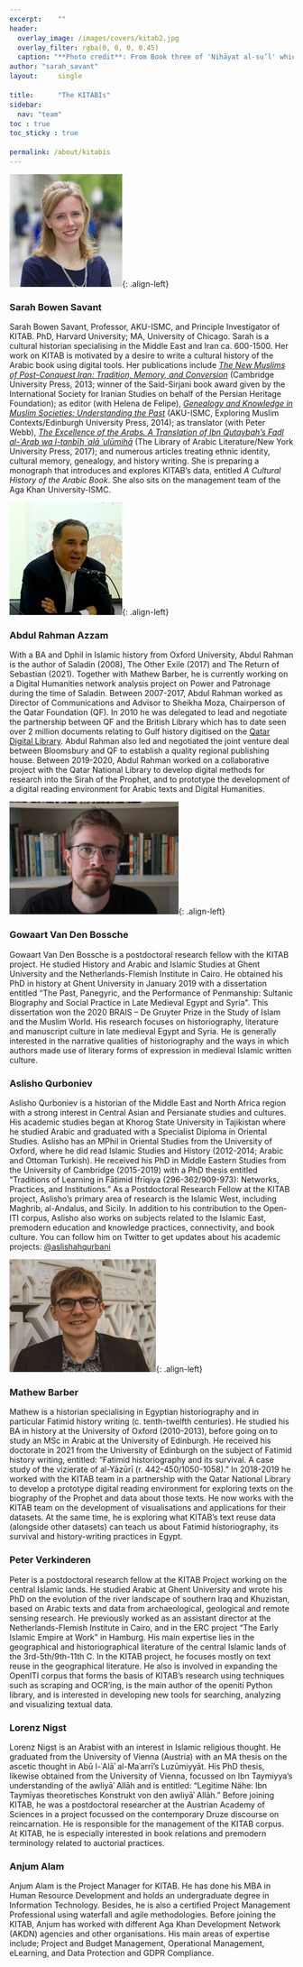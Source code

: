 ```yaml
---
excerpt:	""
header:
  overlay_image: /images/covers/kitab2.jpg
  overlay_filter: rgba(0, 0, 0, 0.45)
  caption: "**Photo credit**: From Book three of 'Nihāyat al-su’l' which gives instructions on using lances. Dated 773/1371 (Add. MS. 18866, f. 113r)"
author: "sarah_savant"
layout:		single

title:		"The KITABIs"
sidebar:
  nav: "team"
toc : true
toc_sticky : true

permalink: /about/kitabis
---
```


![Sarah-Savant](/images/kitab/sarah_savant.jpg){: .align-left} 
### Sarah Bowen Savant
Sarah Bowen Savant, Professor, AKU-ISMC, and Principle Investigator of KITAB. PhD, Harvard University; MA, University of Chicago. Sarah is a cultural historian specialising in the Middle East and Iran ca. 600-1500. Her work on KITAB is motivated by a desire to write a cultural history of the Arabic book using digital tools. Her publications include *[The New Muslims of Post-Conquest Iran: Tradition, Memory, and Conversion](http://www.cambridge.org/catalogue/catalogue.asp?isbn=9781107014084)* (Cambridge University Press, 2013; winner of the Said-Sirjani book award given by the International Society for Iranian Studies on behalf of the Persian Heritage Foundation); as editor (with Helena de Felipe), *[Genealogy and Knowledge in Muslim Societies: Understanding the Past](https://edinburghuniversitypress.com/book-genealogy-and-knowledge-in-muslim-societies.html)* (AKU-ISMC, Exploring Muslim Contexts/Edinburgh University Press, 2014); as translator (with Peter Webb), *[The Excellence of the Arabs. A Translation of Ibn Qutaybah’s Faḍl al-ʿArab wa l-tanbīh ʿalā ʿulūmihā](https://nyupress.org/books/9781479809578/)* (The Library of Arabic Literature/New York University Press, 2017); and numerous articles treating ethnic identity, cultural memory, genealogy, and history writing. She is preparing a monograph that introduces and explores KITAB’s data, entitled *A Cultural History of the Arabic Book*. She also sits on the management team of the Aga Khan University-ISMC. 

![Abdul Rahman Azzam](/images/kitab/abdulrahman200px.jpg){: .align-left} 
### Abdul Rahman Azzam
With a BA and Dphil in Islamic history from Oxford University, Abdul Rahman is the author of Saladin (2008), The Other Exile (2017) and The Return of Sebastian (2021). Together with Mathew Barber, he is currently working on a Digital Humanities network analysis project on Power and Patronage during the time of Saladin. Between 2007-2017, Abdul Rahman worked as Director of Communications and Advisor to Sheikha Moza, Chairperson of the Qatar Foundation (QF). In 2010 he was delegated to lead and negotiate the partnership between QF and the British Library which has to date seen over 2 million documents relating to Gulf history digitised on the [Qatar Digital Library](www.qdl.qa). Abdul Rahman also led and negotiated the joint venture deal between Bloomsbury and QF to establish a quality regional publishing house. Between 2019-2020, Abdul Rahman worked on a collaborative project with the Qatar National Library to develop digital methods for research into the Sirah of the Prophet, and to prototype the development of a digital reading environment for Arabic texts and Digital Humanities.

![Gowaart Van Den Bossche](/images/kitab/Gowaart_200px.jpg){: .align-left} 
### Gowaart Van Den Bossche
Gowaart Van Den Bossche is a postdoctoral research fellow with the KITAB project. He studied History and Arabic and Islamic Studies at Ghent University and the Netherlands-Flemish Institute in Cairo. He obtained his PhD in history at Ghent University in January 2019 with a dissertation entitled “The Past, Panegyric, and the Performance of Penmanship: Sultanic Biography and Social Practice in Late Medieval Egypt and Syria". This dissertation won the 2020 BRAIS – De Gruyter Prize in the Study of Islam and the Muslim World. His research focuses on historiography, literature and manuscript culture in late medieval Egypt and Syria. He is generally interested in the narrative qualities of historiography and the ways in which authors made use of literary forms of expression in medieval Islamic written culture. 

### Aslisho Qurboniev
Aslisho Qurboniev is a historian of the Middle East and North Africa region with a strong interest in Central Asian and Persianate studies and cultures. His academic studies began at Khorog State University in Tajikistan where he studied Arabic and graduated with a Specialist Diploma in Oriental Studies. Aslisho has an MPhil in Oriental Studies from the University of Oxford, where he did read Islamic Studies and History (2012-2014; Arabic and Ottoman Turkish). He received his PhD in Middle Eastern Studies from the University of Cambridge (2015-2019) with a PhD thesis entitled “Traditions of Learning in Fāṭimid Ifrīqiya (296-362/909-973): Networks, Practices, and Institutions.” As a Postdoctoral Research Fellow at the KITAB project, Aslisho’s primary area of research is the Islamic West, including Maghrib, al-Andalus, and Sicily.  In addition to his contribution to the Open-ITI corpus, Aslisho also works on subjects related to the Islamic East, premodern education and knowledge practices, connectivity, and book culture. You can follow him on Twitter to get updates about his academic projects: [@aslishahqurbani](https://twitter.com/aslishahqurbani)

![Mathew Barber](/images/kitab/Mathew_200px.jpg){: .align-left} 
### Mathew Barber
Mathew is a historian specialising in Egyptian historiography and in particular Fatimid history writing (c. tenth-twelfth centuries). He studied his BA in history at the University of Oxford (2010-2013), before going on to study an MSc in Arabic at the University of Edinburgh. He received his doctorate in 2021 from the University of Edinburgh on the subject of Fatimid history writing, entitled: “Fatimid historiography and its survival. A case study of the vizierate of al-Yāzūrī (r. 442-450/1050-1058).” In 2018-2019 he worked with the KITAB team in a partnership with the Qatar National Library to develop a prototype digital reading environment for exploring texts on the biography of the Prophet and data about those texts. He now works with the KITAB team on the development of visualisations and applications for their datasets. At the same time, he is exploring what KITAB’s text reuse data (alongside other datasets) can teach us about Fatimid historiography, its survival and history-writing practices in Egypt.
 
### Peter Verkinderen
Peter is a postdoctoral research fellow at the KITAB Project working on the central Islamic lands. He studied Arabic at Ghent University and wrote his PhD on the evolution of the river landscape of southern Iraq and Khuzistan, based on Arabic texts and data from archaeological, geological and remote sensing research. He previously worked as an assistant director at the Netherlands-Flemish Institute in Cairo, and in the ERC project “The Early Islamic Empire at Work” in Hamburg. His main expertise lies in the geographical and historiographical literature of the central Islamic lands of the 3rd-5th/9th-11th C. In the KITAB project, he focuses mostly on text reuse in the geographical literature. He also is involved in expanding the OpenITI corpus that forms the basis of KITAB’s research using techniques such as scraping and OCR’ing, is the main author of the openiti Python library, and is interested in developing new tools for searching, analyzing and visualizing textual data.

### Lorenz Nigst

Lorenz Nigst is an Arabist with an interest in Islamic religious thought. He graduated from the University of Vienna (Austria) with an MA thesis on the ascetic thought in Abū l-ʿAlāʾ al-Maʿarrī’s Luzūmiyyāt. His PhD thesis, likewise obtained from the University of Vienna, focussed on Ibn Taymiyya’s understanding of the awliyāʾ Allāh and is entitled: “Legitime Nähe: Ibn Taymīyas theoretisches Konstrukt von den awliyāʾ Allāh.” Before joining KITAB, he was a postdoctoral researcher at the Austrian Academy of Sciences in a project focussed on the contemporary Druze discourse on reincarnation. He is responsible for the management of the KITAB corpus. At KITAB, he is especially interested in book relations and premodern terminology related to auctorial practices.

### Anjum Alam
Anjum Alam is the Project Manager for KITAB​. He has done his MBA in Human Resource Development and holds an undergraduate degree in Information Technology. Besid​es, ​he is also a certified Project Man​agem​ent Professional using waterfall and agile methodologies. Before joining the KITAB, Anjum has worked with different Aga Khan Development Network (AKDN) agencies and other organisations. His main areas of expertise include; Project and Budget Management, Operational Management, eLearning, and Data Protection and GDPR Compliance. ​​​​​​​​
